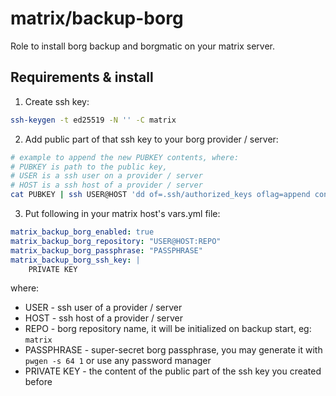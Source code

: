# matrix/backup-borg

Role to install borg backup and borgmatic on your matrix server.

## Requirements & install

1. Create ssh key:

```bash
ssh-keygen -t ed25519 -N '' -C matrix
```

2. Add public part of that ssh key to your borg provider / server:

```bash
# example to append the new PUBKEY contents, where:
# PUBKEY is path to the public key,
# USER is a ssh user on a provider / server
# HOST is a ssh host of a provider / server
cat PUBKEY | ssh USER@HOST 'dd of=.ssh/authorized_keys oflag=append conv=notrunc'
```

3. Put following in your matrix host's vars.yml file:

```yml
matrix_backup_borg_enabled: true
matrix_backup_borg_repository: "USER@HOST:REPO"
matrix_backup_borg_passphrase: "PASSPHRASE"
matrix_backup_borg_ssh_key: |
	PRIVATE KEY
```

where:

* USER - ssh user of a provider / server
* HOST - ssh host of a provider / server
* REPO - borg repository name, it will be initialized on backup start, eg: `matrix`
* PASSPHRASE - super-secret borg passphrase, you may generate it with `pwgen -s 64 1` or use any password manager
* PRIVATE KEY - the content of the public part of the ssh key you created before
